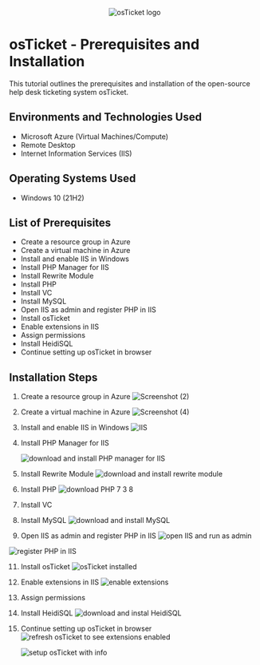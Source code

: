 <p align="center">
<img src="https://i.imgur.com/Clzj7Xs.png" alt="osTicket logo"/>
</p>

<h1>osTicket - Prerequisites and Installation</h1>
This tutorial outlines the prerequisites and installation of the open-source help desk ticketing system osTicket.<br />



<h2>Environments and Technologies Used</h2>

- Microsoft Azure (Virtual Machines/Compute)
- Remote Desktop
- Internet Information Services (IIS)

<h2>Operating Systems Used </h2>

- Windows 10</b> (21H2)

<h2>List of Prerequisites</h2>

- Create a resource group in Azure
- Create a virtual machine in Azure
- Install and enable IIS in Windows
- Install PHP Manager for IIS
- Install Rewrite Module
- Install PHP
- Install VC
- Install MySQL
- Open IIS as admin and register PHP in IIS
- Install osTicket
- Enable extensions in IIS
- Assign permissions
- Install HeidiSQL
- Continue setting up osTicket in browser
  
<h2>Installation Steps</h2>

1. Create a resource group in Azure
  ![Screenshot (2)](https://github.com/meganhoose/osticket-prereqs/assets/142938638/337e422c-e06c-4ff0-80ed-cea8b97e9b6e)



2. Create a virtual machine in Azure
   ![Screenshot (4)](https://github.com/meganhoose/osticket-prereqs/assets/142938638/b4959e37-fda4-44be-a670-eadc51630a60)

   

3. Install and enable IIS in Windows
   ![IIS](https://github.com/meganhoose/osticket-prereqs/assets/142938638/d986d3fc-7171-4e45-9ac0-a866bd291706)





4. Install PHP Manager for IIS
   
   ![download and install PHP manager for IIS](https://github.com/meganhoose/osticket-prereqs/assets/142938638/3a561ab5-3122-4264-85cd-109113d32903)




   

6. Install Rewrite Module
 ![download and install rewrite module](https://github.com/meganhoose/osticket-prereqs/assets/142938638/69e1e252-4635-435a-b7f7-04f2693a1d1d)




7. Install PHP
  ![download PHP 7 3 8](https://github.com/meganhoose/osticket-prereqs/assets/142938638/3d8c0fa4-5b9d-4726-a12a-2c44845b65ce)


   

8. Install VC

  


9. Install MySQL
   ![download and install MySQL](https://github.com/meganhoose/osticket-prereqs/assets/142938638/9d91d008-14c5-4515-8511-810436066229)





10. Open IIS as admin and register PHP in IIS
    ![open IIS and run as admin](https://github.com/meganhoose/osticket-prereqs/assets/142938638/845f254e-4b2b-4cb1-8bfb-2c68409fc51a)
    
   ![register PHP in IIS](https://github.com/meganhoose/osticket-prereqs/assets/142938638/573fbad1-e936-43af-99c5-7dabeb97c8f1)



11. Install osTicket
    ![osTicket installed](https://github.com/meganhoose/osticket-prereqs/assets/142938638/99769039-c0ed-4b15-b9f6-c4c3779eef60)



12. Enable extensions in IIS
    ![enable extensions](https://github.com/meganhoose/osticket-prereqs/assets/142938638/02d974ad-085c-49d4-b743-953fd5a4895b)



13. Assign permissions






14. Install HeidiSQL
    ![download and instal HeidiSQL](https://github.com/meganhoose/osticket-prereqs/assets/142938638/1d608afe-cac5-4814-811b-789ffa53bbbb)





15. Continue setting up osTicket in browser
    ![refresh osTicket to see extensions enabled](https://github.com/meganhoose/osticket-prereqs/assets/142938638/a6fbc1e8-7aed-4f95-b90a-76dd29fa3a6a)

    ![setup osTicket with info](https://github.com/meganhoose/osticket-prereqs/assets/142938638/a0e6454d-4363-498c-b732-1119d37ec003)



    







